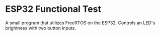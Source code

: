 # ESP32 Functional Test
A small program that utilizes FreeRTOS on the ESP32. Controls an LED's brightness with two button inputs.

